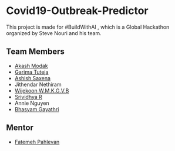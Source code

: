 # Covid19-Outbreak-Predictor
This project is made for #BuildWithAI , which is a Global Hackathon organized by Steve Nouri and his team. 

## Team Members

- [Akash Modak](https://www.linkedin.com/in/akash-modak-04a014178/)
- [Garima Tuteja](https://www.linkedin.com/in/garima-tuteja/)
- [Ashish Saxena](https://www.linkedin.com/in/ashish-saxena-14b39272/)
- Jithendar Nethiram
- [Wijekoon W.M.K.G.V.B](https://www.linkedin.com/in/vidura-wijekoon-37976617b/)
- [Srividhya R](https://www.linkedin.com/in/srividhya-ranganathan/)
- Annie Nguyen
- [Bhasyam Gayathri](https://www.linkedin.com/in/bhasyam-gayathri/)

## Mentor
- [Fatemeh Pahlevan](http://linkedin.com/in/pahlevan/)
